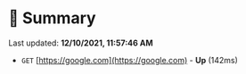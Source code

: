 # 📖 Summary
Last updated: **12/10/2021, 11:57:46 AM**

- `GET` [https://google.com](https://google.com) - **Up** (142ms)
